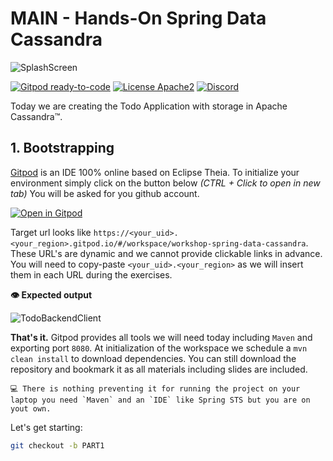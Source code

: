 
# MAIN - Hands-On Spring Data Cassandra

![SplashScreen](https://github.com/DataStax-Academy/workshop-spring-data-cassandra/blob/main/images/splash.jpeg?raw=true)

[![Gitpod ready-to-code](https://img.shields.io/badge/Gitpod-ready--to--code-blue?logo=gitpod)](https://gitpod.io/#https://github.com/DataStax-Academy/workshop-spring-data-cassandra) 
[![License Apache2](https://img.shields.io/hexpm/l/plug.svg)](http://www.apache.org/licenses/LICENSE-2.0)
[![Discord](https://img.shields.io/discord/685554030159593522)](https://discord.com/widget?id=685554030159593522&theme=dark)


Today we are creating the Todo Application with storage in Apache Cassandra™.

## 1. Bootstrapping 

[Gitpod](https://www.gitpod.io/) is an IDE 100% online based on Eclipse Theia. To initialize your environment simply click on the button below *(CTRL + Click to open in new tab)* You will be asked for you github account.

[![Open in Gitpod](https://gitpod.io/button/open-in-gitpod.svg)](https://gitpod.io/#https://github.com/DataStax-Academy/workshop-spring-data-cassandra)

Target url looks like  `https://<your_uid>.<your_region>.gitpod.io/#/workspace/workshop-spring-data-cassandra`. These URL's are dynamic and we cannot provide clickable links in advance. You will need to copy-paste `<your_uid>.<your_region>` as we will insert them in each URL during the exercises.

**👁️ Expected output**

![TodoBackendClient](https://github.com/DataStax-Academy/workshop-spring-data-cassandra/blob/main/images/gitpod-home.png?raw=true)


**That's it.** Gitpod provides all tools we will need today including `Maven` and exporting port `8080`. At initialization of the workspace we schedule a `mvn clean install` to download dependencies. You can still download the repository and bookmark it as all materials including slides are included.

```
💻 There is nothing preventing it for running the project on your laptop you need `Maven` and an `IDE` like Spring STS but you are on yout own.
```

Let's get starting:
```bash
git checkout -b PART1
```
